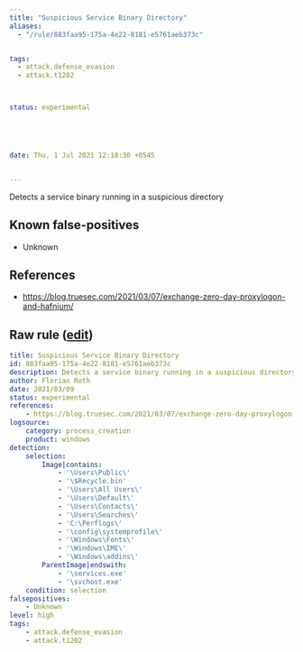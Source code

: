 ```yaml
---
title: "Suspicious Service Binary Directory"
aliases:
  - "/rule/883faa95-175a-4e22-8181-e5761aeb373c"


tags:
  - attack.defense_evasion
  - attack.t1202



status: experimental





date: Thu, 1 Jul 2021 12:18:30 +0545


---
```


Detects a service binary running in a suspicious directory

<!--more-->


## Known false-positives

* Unknown



## References

* https://blog.truesec.com/2021/03/07/exchange-zero-day-proxylogon-and-hafnium/


## Raw rule ([edit](https://github.com/SigmaHQ/sigma/edit/master/rules/windows/process_creation/proc_creation_win_susp_service_dir.yml))
```yaml
title: Suspicious Service Binary Directory
id: 883faa95-175a-4e22-8181-e5761aeb373c
description: Detects a service binary running in a suspicious directory
author: Florian Roth
date: 2021/03/09
status: experimental
references:
    - https://blog.truesec.com/2021/03/07/exchange-zero-day-proxylogon-and-hafnium/
logsource:
    category: process_creation
    product: windows
detection:
    selection:
        Image|contains: 
            - '\Users\Public\'
            - '\$Recycle.bin'
            - '\Users\All Users\'
            - '\Users\Default\'
            - '\Users\Contacts\'
            - '\Users\Searches\' 
            - 'C:\Perflogs\'
            - '\config\systemprofile\'
            - '\Windows\Fonts\'
            - '\Windows\IME\'
            - '\Windows\addins\'
        ParentImage|endswith:
            - '\services.exe'
            - '\svchost.exe'
    condition: selection
falsepositives:
    - Unknown
level: high
tags:
    - attack.defense_evasion 
    - attack.t1202 
```
